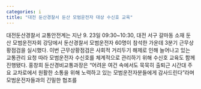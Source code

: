 ```yaml
---
categories: i
title: "대전 둔산경찰서 둔산 모범운전자 대상 수신호 교육"
---
```

대전둔산경찰서 교통안전계는 지난 9. 23일 09:30~10:30, 대전 서구 갈마동 소재 둔산 모범운전자회 강당에서 둔산경찰서 모범운전자 60명이 참석한 가운데 3분기 근무상황점검을 실시했다. 이번 근무상황점검은 사회적 거리두기 해제로 인해 늘어나고 있는 교통관리 요청 따라 모범운전자 수신호를 체계적으로 관리하기 위해 수신호 교육도 함께 진행됐다. 홍창희 둔산경비교통과장은 “어려운 여건 속에서도 묵묵히 출퇴근 시간대 주요 교차로에서 원활한 소통을 위해 노력하고 있는 모범운전자분들에게 감사드린다”라며 모범운전자들과의 긴밀한 협조를